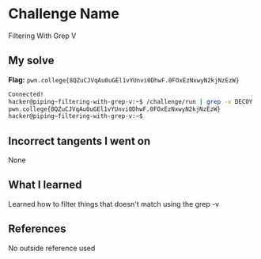 # Challenge Name
Filtering With Grep V

## My solve
**Flag:** `pwn.college{8QZuCJVqAu0uGEl1vYUnvi0DhwF.0FOxEzNxwyN2kjNzEzW}`

```bash
Connected!
hacker@piping~filtering-with-grep-v:~$ /challenge/run | grep -v DECOY
pwn.college{8QZuCJVqAu0uGEl1vYUnvi0DhwF.0FOxEzNxwyN2kjNzEzW}
hacker@piping~filtering-with-grep-v:~$
```
## Incorrect tangents I went on
None

## What I learned
Learned how to filter things that doesn't match using the grep -v

## References 
No outside reference used
